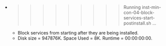 * >>>>>>>>> Running inst-min-con-04-block-services-start-postinstall.sh ...
  * Block services from starting after they are being installed.
  * Disk size = 947876K. Space Used = 8K. Runtime = 00:00:00:00.
